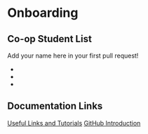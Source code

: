 # Onboarding

## Co-op Student List
Add your name here in your first pull request!

- 

- 

- 

## Documentation Links

[Useful Links and Tutorials](tutorials/tutorials.md)
[GitHub Introduction](tutorials/github.md)

